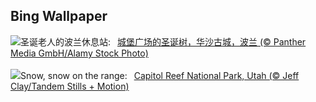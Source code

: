 ## Bing Wallpaper
![](https://www.bing.com/th?id=OHR.WarsawChristmas_ZH-CN0949732911_UHD.jpg&w=1000)圣诞老人的波兰休息站:&nbsp;&ensp;[城堡广场的圣诞树，华沙古城，波兰 (© Panther Media GmbH/Alamy Stock Photo)](https://www.bing.com/th?id=OHR.WarsawChristmas_ZH-CN0949732911_UHD.jpg)
<br><br/>
![](https://www.bing.com/th?id=OHR.CapitolReefSnow_EN-US8594085615_UHD.jpg&w=1000)Snow, snow on the range:&nbsp;&ensp;[Capitol Reef National Park, Utah (© Jeff Clay/Tandem Stills + Motion)](https://www.bing.com/th?id=OHR.CapitolReefSnow_EN-US8594085615_UHD.jpg)
<br><br/>

